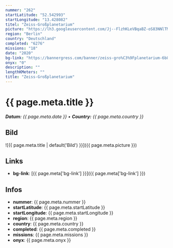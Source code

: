 ```yaml
---
nummer: "262"
startLatitude: "52.542993"
startLongitude: "13.428082"
titel: "Zeiss-Großplanetarium"
picture: "https://lh3.googleusercontent.com/Jj--FlzhKLeVBqaBZ-oS83NNlTMG0kAi18vDbVNmJ6r0sxnWMmdnfOq8ESdGC-U_mY6Fwlhhj4e90TW-8XkpclHuVX6jCgAGmZ1UXV6KWyvIQDG-cjOc7nmZyVYy0bqkH7H284OO59iQLVyy1qEYu3BEVACIFyJgNVtTzFT7LR89ctpFMCffMiZZamJ91l99sJcIqf6y5Ap-rsh5EWgwwW7xIh2WqhPlcdEb_-1qdUoOb8Hk8rnfgHKx2onLMD6HheZNz4QX3J9iJPjMcI60vtWujznLSTP659AST2ZX_JTMntVvQTDmArumt6SU10lDqcSibLWEcmHhi68Q4oQ_Rb_eD8JytlJ5JLyB903ONlSoLO4C_td_KE4IzZoKDSnZ1RXMUiLUzOkwIi5xMaTrQSS8ZQaPUpMBydcS6v3K47kMLL-vRX-3n7X2FPD3-le3mVXXCj6LuCx61AV08FIt2l29hbFNXT4XaasR19a43gg7tNKOed8DZfyh5yJfdqXkan_bIk6kwJ1M-QWfwOdDB-1RJq0gwAclZm8ujUuNNgUzGATeHLvUPiBnCf4y82BxgCyD2PKD1rAXeD-8zoZFAX0yUP_LEtkSFdJWrZMSQYHMvKvR9r5kn2Ov7SRzvgKrD0LyDqs3PsYFRc3ggJl-tssJr-XWeDwk4AwAm8M8q8yHBZ-SZ4x5L0qvwhAiWGbcEsUns9FNDAf1ZoR7mjKJlAcvmVsB6sxSVNJDanJnGFqEsUO8GCvby_TbvIk9CaHw8lv4JvCNOc7nd7OL8_67y02aSF-okV4epBnxz_lKMMiRZ1Ovn4iJCKJtJ8Bf2gJvKFiOmjZtJwuZWkqctrxnxXSQ3-biQBXCB-WaNQWJ_gYX=w604-h304-no?authuser=1"
region: "Berlin"
country: "Deutschland"
completed: "6276"
missions: "18"
date: "2020"
bg-link: "https://bannergress.com/banner/zeiss-gro%C3%9Fplanetarium-6b8c"
onyx: "0"
description: ""
lengthKMeters: ""
title: "Zeiss-Großplanetarium"
---
```


# {{ page.meta.title }}
_**Datum:** {{ page.meta.date }} • **Country:** {{ page.meta.country }}_

## Bild
![{{ page.meta.title | default('Bild') }}]({{ page.meta.picture }})

## Links
- **bg-link**: [{{ page.meta['bg-link'] }}]({{ page.meta['bg-link'] }})

## Infos
- **nummer**: {{ page.meta.nummer }}
- **startLatitude**: {{ page.meta.startLatitude }}
- **startLongitude**: {{ page.meta.startLongitude }}
- **region**: {{ page.meta.region }}
- **country**: {{ page.meta.country }}
- **completed**: {{ page.meta.completed }}
- **missions**: {{ page.meta.missions }}
- **onyx**: {{ page.meta.onyx }}

